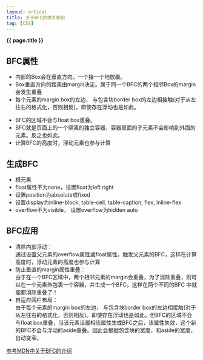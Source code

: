```yaml
---
layout: artical
title: 关于BFC的相关知识
tag: [CSS]
---
```


**{{ page.title }}**

## BFC属性
* 内部的Box会在垂直方向，一个接一个地放置。
* Box垂直方向的距离由margin决定。属于同一个BFC的两个相邻Box的margin会发生重叠
* 每个元素的margin box的左边， 与包含块border box的左边相接触(对于从左往右的格式化，否则相反)。即使存在浮动也是如此。
<!-- more -->
* BFC的区域不会与float box重叠。
* BFC就是页面上的一个隔离的独立容器，容器里面的子元素不会影响到外面的元素。反之也如此。
* 计算BFC的高度时，浮动元素也参与计算
## 生成BFC
* 根元素
* float属性不为none，设置float为left right
* 设置position为absolute或fixed
* 设置display为inline-block, table-cell, table-caption, flex, inline-flex
* overflow不为visible， 设置overflow为hidden auto

## BFC应用
* 清除内部浮动：  
通过设置父元素的overflow属性或float属性，触发父元素的BFC，这样在计算高度时，浮动元素的高度也参与计算
* 防止垂直的margin属性重叠：  
由于在一个BFC区域中，两个相邻元素的margin会重叠，为了消除重叠，则可以在一个元素外包裹一个容器，并生成一个BFC，这样在两个不同的BFC 中就能都消除重叠了！
* 自适应两栏布局：  
由于每个元素的margin box的左边， 与包含块border box的左边相接触(对于从左往右的格式化，否则相反)。即使存在浮动也是如此。但BFC的区域不会与float box重叠，当该元素设置相应属性生成BFC之后，该属性失效，这个新的BFC不会与浮动的aside重叠。因此会根据包含块的宽度，和aside的宽度，自动变窄。

[参考MDN中关于BFC的介绍](https://developer.mozilla.org/zh-CN/docs/Web/Guide/CSS/Block_formatting_context "参考")